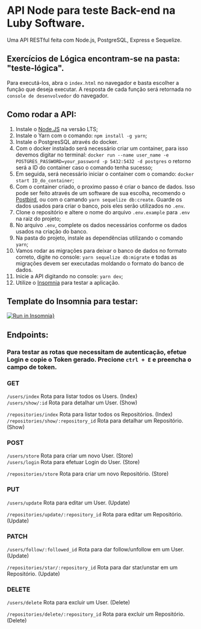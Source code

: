 # API Node para teste Back-end na Luby Software.

Uma API RESTful feita com Node.js, PostgreSQL, Express e Sequelize.

## Exercícios de Lógica encontram-se na pasta: "teste-lógica".

Para executá-los, abra o `index.html` no navegador e basta escolher a função que deseja executar. A resposta de cada função será retornada no `console de desenvolvedor` do navegador.

## Como rodar a API:

1. Instale o [Node.JS](https://nodejs.org/en/) na versão LTS;
2. Instale o Yarn com o comando: `npm install -g yarn`;
3. Instale o PostgresSQL através do docker.
4. Com o docker instalado será necessário criar um container, para isso devemos digitar no terminal:
`docker run --name user_name -e POSTGRES_PASSWORD=your_password -p 5432:5432 -d postgres`
o retorno será a ID do container caso o comando tenha sucesso;
5. Em seguida, será necessário iniciar o container com o comando: `docker start ID_do_container`;
6. Com o container criado, o proximo passo é criar o banco de dados. Isso pode ser feito através de um software de sua escolha, recomendo o [Postbird](https://www.electronjs.org/apps/postbird), ou com o camando `yarn sequelize db:create`. Guarde os dados usados para criar o banco, pois eles serão utilizados no `.env`.
7. Clone o repositório e altere o nome do arquivo `.env.example` para `.env` na raiz do projeto;
8. No arquivo `.env`, complete os dados necessários conforme os dados usados na criação do banco.
9. Na pasta do projeto, instale as dependências utilizando o comando `yarn`;
10. Vamos rodar as migrações para deixar o banco de dados no formato correto, digite no console:
 `yarn sequelize db:migrate` e todas as migrações devem ser executadas moldando o formato do banco de dados.
11. Inicie a API digitando no console: `yarn dev`;
12. Utilize o [Insomnia](https://insomnia.rest/download) para testar a aplicação.

## Template do Insomnia para testar:

[![Run in Insomnia}](https://insomnia.rest/images/run.svg)]()

## Endpoints:

### Para testar as rotas que necessitam de autenticação, efetue Login e copie o Token gerado. Precione `ctrl + E` e preencha o campo de token.

### GET

`/users/index` Rota para listar todos os Users. (Index) <br/>
`/users/show/:id` Rota para detalhar um User. (Show) <br/>

`/repositories/index` Rota para listar todos os Repositórios. (Index) <br/>
`/repositories/show/:repository_id` Rota para detalhar um Repositório. (Show) <br/>


### POST

`/users/store` Rota para criar um novo User. (Store) <br/>
`/users/login` Rota para efetuar Login do User. (Store) <br/>

`/repositories/store` Rota para criar um novo Repositório. (Store) <br/>


### PUT

`/users/update` Rota para editar um User. (Update) <br/>

`/repositories/update/:repository_id` Rota para editar um Repositório. (Update) <br/>


### PATCH

`/users/follow/:followed_id` Rota para dar follow/unfollow em um User. (Update) <br/>

`/repositories/star/:repository_id` Rota para dar star/unstar em um Repositório. (Update) <br/>


### DELETE

`/users/delete` Rota para excluir um User. (Delete) <br/>

`/repositories/delete/:repository_id` Rota para excluir um Repositório. (Delete) <br/>

